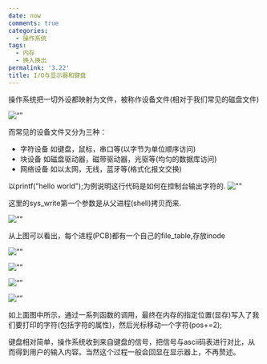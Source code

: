```yaml
---
date: now
comments: true
categories:
  - 操作系统
tags:
  - 内存
  - 换入换出
permalink: '3.22'
title: I/O与显示器和键盘
---
```

操作系统把一切外设都映射为文件，被称作设备文件(相对于我们常见的磁盘文件)

![“”](https://pic.downk.cc/item/5e72121ae83c3a1e3a01015b.jpg)

而常见的设备文件又分为三种：

* 字符设备 如键盘，鼠标，串口等(以字节为单位顺序访问)
* 块设备  如磁盘驱动器，磁带驱动器，光驱等(均匀的数据库访问)
* 网络设备 如以太网，无线，蓝牙等(格式化报文交换)

以printf("hello world");为例说明这行代码是如何在控制台输出字符的.
![""](https://pic.downk.cc/item/5e723b3ce83c3a1e3a1d56aa.jpg)

这里的sys_write第一个参数是从父进程(shell)拷贝而来.

![""](https://pic.downk.cc/item/5e723e5ee83c3a1e3a1ef74d.jpg)

从上图可以看出，每个进程(PCB)都有一个自己的file_table,存放inode

![""](https://pic.downk.cc/item/5e723ed0e83c3a1e3a1f3452.jpg)

![""](https://pic.downk.cc/item/5e723f0ae83c3a1e3a1f4ddc.jpg)

![“”](https://pic.downk.cc/item/5e723f68e83c3a1e3a1f76c7.jpg)

![“”](https://pic.downk.cc/item/5e723fbce83c3a1e3a1fac32.jpg)

如上面图中所示，通过一系列函数的调用，最终在内存的指定位置(显存)写入了我们要打印的字符(包括字符的属性)，然后光标移动一个字符(pos+=2);

键盘相对简单，操作系统收到来自键盘的信号，把信号与ascii码表进行对比，从而得到用户的输入内容。当然这个过程一般会回显在显示器上，不再赘述。